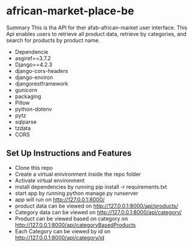 # african-market-place-be
Summary
This is tha API for ther afab-african-market user interface. This Api enables users to retrieve all product data, retrieve by categories,
and search for products by product name.

- Dependencie
- asgiref==3.7.2
- Django==4.2.3
- django-cors-headers
- django-environ
- djangorestframework
- gunicorn
- packaging
- Pillow
- python-dotenv
- pytz
- sqlparse
- tzdata
- CORS

## Set Up Instructions and Features
- Clone this repo 
- Create a virtual enivironment inside the repo folder
- Activate virtual environment
- install dependencies by running  pip install -r requirements.txt
- start app by running  python manage.py runserver
- app will run on http://127.0.0.1:8000/
- product data can be viewed on http://127.0.0.1:8000/api/products/
- Category data can be viewed on http://127.0.0.1:8000/api/category/
- Product can be viewed based on category on http://127.0.0.1:8000/api/categoryBasedProducts
- Each Category can be viewed by id on http://127.0.0.1:8000/api/category/id

